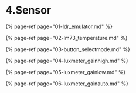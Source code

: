 # 4.Sensor

{% page-ref page="01-ldr\_emulator.md" %}

{% page-ref page="02-lm73\_temperature.md" %}

{% page-ref page="03-button\_selectmode.md" %}

{% page-ref page="04-luxmeter\_gainhigh.md" %}

{% page-ref page="05-luxmeter\_gainlow.md" %}

{% page-ref page="06-luxmeter\_gainauto.md" %}



